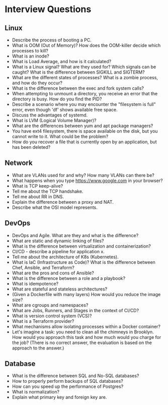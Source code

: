 # Interview Questions

## Linux

- Describe the process of booting a PC.
- What is OOM (Out of Memory)? How does the OOM-killer decide which processes to kill?
- What is an inode?
- What is Load Average, and how is it calculated?
- What is a Linux signal? What are they used for? Which signals can be caught? What is the difference between SIGKILL and SIGTERM?
- What are the different states of processes? What is a zombie process, and how do they occur?
- What is the difference between the exec and fork system calls?
- When attempting to unmount a directory, you receive an error that the directory is busy. How do you find the PID?
- Describe a scenario where you may encounter the "filesystem is full" error, even though 'df' shows available free space.
- Discuss the advantages of systemd.
- What is LVM (Logical Volume Manager)?
- What are the differences between yum and apt package managers?
- You have ext4 filesystem, there is space available on the disk, but you cannot write to it. What could be the problem?
- How do you recover a file that is currently open by an application, but has been deleted?


## Network

- What are VLANs used for and why? How many VLANs can there be?
- What happens when you type https://www.google.com in your browser?
- What is TCP keep-alive?
- Tell me about the TCP handshake.
- Tell me about RR in DNS.
- Explain the difference between a proxy and NAT.
- Describe what the OSI model represents.


## DevOps

- DevOps and Agile. What are they and what is the difference?
- What are static and dynamic linking of files?
- What is the difference between virtualization and containerization?
- CI/CD - describe a pipeline for application x.
- Tell me about the architecture of K8s (Kubernetes).
- What is IaC (Infrastructure as Code)? What is the difference between Chef, Ansible, and Terraform?
- What are the pros and cons of Ansible?
- What is the difference between a role and a playbook?
- What is idempotence?
- What are stateful and stateless architectures?
- (Given a Dockerfile with many layers) How would you reduce the image size?
- What are cgroups and namespaces?
- What are Jobs, Runners, and Stages in the context of CI/CD?
- What is version control system (VCS)?
- What is a Terraform provider?
- What mechanisms allow isolating processes within a Docker container?
- Let's imagine a task: you need to clean all the chimneys in Brooklyn. How would you approach this task and how much would you charge for the job? (There is no correct answer, the evaluation is based on the approach to the answer.)

## Database 

- What is the difference between SQL and No-SQL databases?
- How to properly perform backups of SQL databases?
- How can you speed up the performance of Postgres?
- What is normalization?
- Explain what primary key and foreign key are.